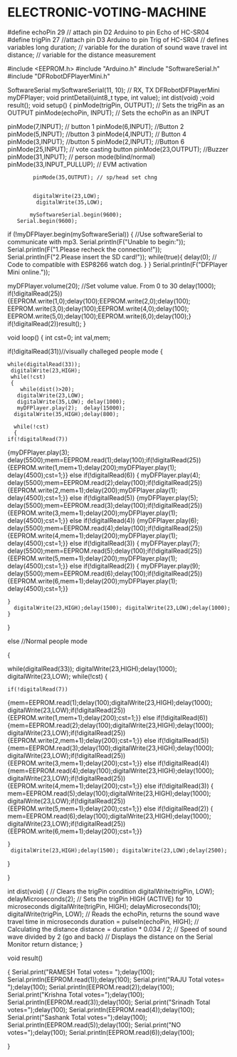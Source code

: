 # ELECTRONIC-VOTING-MACHINE
#define echoPin 29 // attach pin D2 Arduino to pin Echo of HC-SR04
#define trigPin 27 //attach pin D3 Arduino to pin Trig of HC-SR04
// defines variables
long duration; // variable for the duration of sound wave travel
int distance; // variable for the distance measurement

#include <EEPROM.h>
#include "Arduino.h"
#include "SoftwareSerial.h"
#include "DFRobotDFPlayerMini.h"

SoftwareSerial mySoftwareSerial(11, 10); // RX, TX
DFRobotDFPlayerMini myDFPlayer;
void printDetail(uint8_t type, int value);
int dist(void) ;void result();
void setup()
{
    pinMode(trigPin, OUTPUT); // Sets the trigPin as an OUTPUT
  pinMode(echoPin, INPUT); // Sets the echoPin as an INPUT
  
  
  pinMode(7,INPUT);  // button 1
   pinMode(6,INPUT);  //Button 2
    pinMode(5,INPUT);  //button 3
     pinMode(4,INPUT);  // Button 4
      pinMode(3,INPUT);  //button 5
       pinMode(2,INPUT);  //Button 6
        pinMode(25,INPUT); // vote casting button
         pinMode(23,OUTPUT);  //Buzzer
          pinMode(31,INPUT);  // person mode(blind/normal)
           pinMode(33,INPUT_PULLUP); // EVM activation  

            pinMode(35,OUTPUT); // sp/head set chng 

            
            digitalWrite(23,LOW); 
             digitalWrite(35,LOW);   
  
           mySoftwareSerial.begin(9600);
       Serial.begin(9600);
  
  
  if (!myDFPlayer.begin(mySoftwareSerial)) {  //Use softwareSerial to communicate with mp3.
    Serial.println(F("Unable to begin:"));
    Serial.println(F("1.Please recheck the connection!"));
    Serial.println(F("2.Please insert the SD card!"));
    while(true){
      delay(0); // Code to compatible with ESP8266 watch dog.
    }
  }
  Serial.println(F("DFPlayer Mini online."));
  
  myDFPlayer.volume(20);  //Set volume value. From 0 to 30
 delay(1000);
 if(!digitalRead(25))
 {EEPROM.write(1,0);delay(100);EEPROM.write(2,0);delay(100);
 EEPROM.write(3,0);delay(100);EEPROM.write(4,0);delay(100);
 EEPROM.write(5,0);delay(100);EEPROM.write(6,0);delay(100);}
  if(!digitalRead(2))result();
}

void loop()
{ int cst=0; int val,mem;
  
 
 
  if(!digitalRead(31))//visually challeged people mode
  {
     
    while(digitalRead(33));
     digitalWrite(23,HIGH);
     while(!cst)
     {
        while(dist()>20);       
       digitalWrite(23,LOW);
       digitalWrite(35,LOW); delay(1000);
       myDFPlayer.play(2);  delay(15000);
      digitalWrite(35,HIGH);delay(800);

      while(!cst)
      {
    if(!digitalRead(7))
   {myDFPlayer.play(3);  delay(5500);mem=EEPROM.read(1);delay(100);if(!digitalRead(25)){EEPROM.write(1,mem+1);delay(200);myDFPlayer.play(1);  delay(4500);cst=1;}}
   else if(!digitalRead(6))
   { myDFPlayer.play(4);  delay(5500);mem=EEPROM.read(2);delay(100);if(!digitalRead(25)){EEPROM.write(2,mem+1);delay(200);myDFPlayer.play(1);  delay(4500);cst=1;}}
    else if(!digitalRead(5))
    {myDFPlayer.play(5);  delay(5500);mem=EEPROM.read(3);delay(100);if(!digitalRead(25)){EEPROM.write(3,mem+1);delay(200);myDFPlayer.play(1);  delay(4500);cst=1;}}
    else if(!digitalRead(4))
    {myDFPlayer.play(6);  delay(5500);mem=EEPROM.read(4);delay(100);if(!digitalRead(25)){EEPROM.write(4,mem+1);delay(200);myDFPlayer.play(1);  delay(4500);cst=1;}}
    else if(!digitalRead(3))
   { myDFPlayer.play(7);  delay(5500);mem=EEPROM.read(5);delay(100);if(!digitalRead(25)){EEPROM.write(5,mem+1);delay(200);myDFPlayer.play(1);  delay(4500);cst=1;}}
     else if(!digitalRead(2))
   { myDFPlayer.play(9);  delay(5500);mem=EEPROM.read(6);delay(100);if(!digitalRead(25)){EEPROM.write(6,mem+1);delay(200);myDFPlayer.play(1);  delay(4500);cst=1;}}
       
    }
      digitalWrite(23,HIGH);delay(1500); digitalWrite(23,LOW);delay(1000);
    }
    
    
      
  }

  else    //Normal people mode

  {


   while(digitalRead(33));
     digitalWrite(23,HIGH);delay(1000); digitalWrite(23,LOW);
     while(!cst)
     {
       
    if(!digitalRead(7))
   {mem=EEPROM.read(1);delay(100);digitalWrite(23,HIGH);delay(1000); digitalWrite(23,LOW);if(!digitalRead(25)){EEPROM.write(1,mem+1);delay(200);cst=1;}}
   else if(!digitalRead(6))
   {mem=EEPROM.read(2);delay(100);digitalWrite(23,HIGH);delay(1000); digitalWrite(23,LOW);if(!digitalRead(25)){EEPROM.write(2,mem+1);delay(200);cst=1;}}
    else if(!digitalRead(5))
    {mem=EEPROM.read(3);delay(100);digitalWrite(23,HIGH);delay(1000); digitalWrite(23,LOW);if(!digitalRead(25)){EEPROM.write(3,mem+1);delay(200);cst=1;}}
    else if(!digitalRead(4))
    {mem=EEPROM.read(4);delay(100);digitalWrite(23,HIGH);delay(1000); digitalWrite(23,LOW);if(!digitalRead(25)){EEPROM.write(4,mem+1);delay(200);cst=1;}}
    else if(!digitalRead(3))
   { mem=EEPROM.read(5);delay(100);digitalWrite(23,HIGH);delay(1000); digitalWrite(23,LOW);if(!digitalRead(25)){EEPROM.write(5,mem+1);delay(200);cst=1;}}
     else if(!digitalRead(2))
   { mem=EEPROM.read(6);delay(100);digitalWrite(23,HIGH);delay(1000); digitalWrite(23,LOW);if(!digitalRead(25)){EEPROM.write(6,mem+1);delay(200);cst=1;}}
       
    }
     digitalWrite(23,HIGH);delay(1500); digitalWrite(23,LOW);delay(2500);


  }

  
}



int dist(void) 
{
  // Clears the trigPin condition
  digitalWrite(trigPin, LOW);
  delayMicroseconds(2);
  // Sets the trigPin HIGH (ACTIVE) for 10 microseconds
  digitalWrite(trigPin, HIGH);
  delayMicroseconds(10);
  digitalWrite(trigPin, LOW);
  // Reads the echoPin, returns the sound wave travel time in microseconds
  duration = pulseIn(echoPin, HIGH);
  // Calculating the distance
  distance = duration * 0.034 / 2; // Speed of sound wave divided by 2 (go and back)
  // Displays the distance on the Serial Monitor
  return distance;
}

void result()


{ Serial.print("RAMESH Total votes= ");delay(100); Serial.println(EEPROM.read(1));delay(100);
      Serial.print("RAJU Total votes= ");delay(100); Serial.println(EEPROM.read(2));delay(100);
     Serial.print("Krishna Total votes=");delay(100); Serial.println(EEPROM.read(3));delay(100);
     Serial.print("Srinadh Total votes=");delay(100); Serial.println(EEPROM.read(4));delay(100);
     Serial.print("Sashank Total votes=");delay(100); Serial.println(EEPROM.read(5));delay(100);
     Serial.print("NO votes=");delay(100); Serial.println(EEPROM.read(6));delay(100);


}
